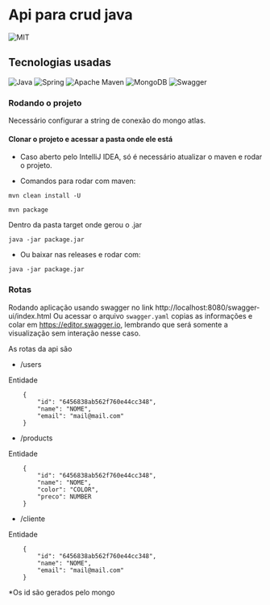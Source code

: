 # Api para crud java
![MIT](https://img.shields.io/github/license/jeangondorek/api-rest-nodejs?style=for-the-badge)

## Tecnologias usadas
  ![Java](https://img.shields.io/badge/java-%23ED8B00.svg?style=for-the-badge&logo=openjdk&logoColor=white)
  ![Spring](https://img.shields.io/badge/spring-%236DB33F.svg?style=for-the-badge&logo=spring&logoColor=white)
  ![Apache Maven](https://img.shields.io/badge/Apache%20Maven-C71A36?style=for-the-badge&logo=Apache%20Maven&logoColor=white)
  ![MongoDB](https://img.shields.io/badge/MongoDB-%234ea94b.svg?style=for-the-badge&logo=mongodb&logoColor=white)
  ![Swagger](https://img.shields.io/badge/-Swagger-%23Clojure?style=for-the-badge&logo=swagger&logoColor=white)

### Rodando o projeto
Necessário configurar a string de conexão do mongo atlas.

#### Clonar o projeto e acessar a pasta onde ele está

- Caso aberto pelo IntelliJ IDEA, só é necessário atualizar o maven e rodar o projeto.

- Comandos para rodar com maven:

```
mvn clean install -U
```

```
mvn package
```

Dentro da pasta target onde gerou o .jar

```
java -jar package.jar
```

- Ou baixar nas releases e rodar com:

```
java -jar package.jar
```

### Rotas

Rodando aplicação usando swagger no link http://localhost:8080/swagger-ui/index.html
Ou acessar o arquivo `swagger.yaml` copias as informações e colar em https://editor.swagger.io, lembrando que será somente a visualização sem interação nesse caso.


As rotas da api são

- /users

Entidade
```
    {
        "id": "6456838ab562f760e44cc348",
        "name": "NOME",
        "email": "mail@mail.com"
    }
```
- /products

Entidade
```
    {
        "id": "6456838ab562f760e44cc348",
        "name": "NOME",
        "color": "COLOR",
        "preco": NUMBER
    }
```
- /cliente

Entidade
```
    {
        "id": "6456838ab562f760e44cc348",
        "name": "NOME",
        "email": "mail@mail.com"
    }
```

*Os id são gerados pelo mongo
